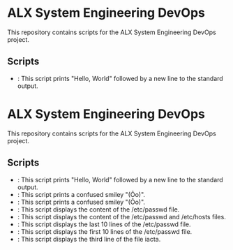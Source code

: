 # ALX System Engineering DevOps

This repository contains scripts for the ALX System Engineering DevOps project.

## Scripts

- : This script prints "Hello, World" followed by a new line to the standard output.
# ALX System Engineering DevOps

This repository contains scripts for the ALX System Engineering DevOps project.

## Scripts

- : This script prints "Hello, World" followed by a new line to the standard output.
- : This script prints a confused smiley "(Ôo)".
- : This script prints a confused smiley "(Ôo)".
- : This script displays the content of the /etc/passwd file.
- : This script displays the content of the /etc/passwd and /etc/hosts files.
- : This script displays the last 10 lines of the /etc/passwd file.
- : This script displays the first 10 lines of the /etc/passwd file.
- : This script displays the third line of the file iacta.
